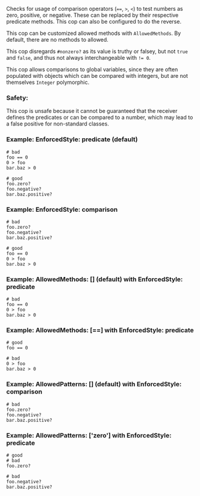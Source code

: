 Checks for usage of comparison operators (`==`,
`>`, `<`) to test numbers as zero, positive, or negative.
These can be replaced by their respective predicate methods.
This cop can also be configured to do the reverse.

This cop can be customized allowed methods with `AllowedMethods`.
By default, there are no methods to allowed.

This cop disregards `#nonzero?` as its value is truthy or falsey,
but not `true` and `false`, and thus not always interchangeable with
`!= 0`.

This cop allows comparisons to global variables, since they are often
populated with objects which can be compared with integers, but are
not themselves `Integer` polymorphic.

### Safety:

This cop is unsafe because it cannot be guaranteed that the receiver
defines the predicates or can be compared to a number, which may lead
to a false positive for non-standard classes.

### Example: EnforcedStyle: predicate (default)
    # bad
    foo == 0
    0 > foo
    bar.baz > 0

    # good
    foo.zero?
    foo.negative?
    bar.baz.positive?

### Example: EnforcedStyle: comparison
    # bad
    foo.zero?
    foo.negative?
    bar.baz.positive?

    # good
    foo == 0
    0 > foo
    bar.baz > 0

### Example: AllowedMethods: [] (default) with EnforcedStyle: predicate
    # bad
    foo == 0
    0 > foo
    bar.baz > 0

### Example: AllowedMethods: [==] with EnforcedStyle: predicate
    # good
    foo == 0

    # bad
    0 > foo
    bar.baz > 0

### Example: AllowedPatterns: [] (default) with EnforcedStyle: comparison
    # bad
    foo.zero?
    foo.negative?
    bar.baz.positive?

### Example: AllowedPatterns: ['zero'] with EnforcedStyle: predicate
    # good
    # bad
    foo.zero?

    # bad
    foo.negative?
    bar.baz.positive?
